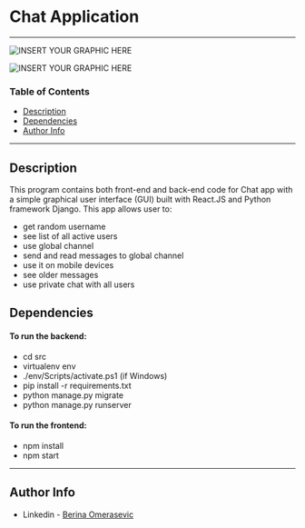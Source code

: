 # Chat Application
---


![INSERT YOUR GRAPHIC HERE](https://i.imgur.com/PWUR8Xv.png)

![INSERT YOUR GRAPHIC HERE](https://i.imgur.com/ChspNQD.png)


### Table of Contents

- [Description](#description)
- [Dependencies](#dependencies)
- [Author Info](#author-info)

---

## Description

This program contains both front-end and back-end code for Chat app with a simple graphical user interface (GUI) built with React.JS and Python framework Django. This app allows user to: 
* get random username
* see list of all active users
* use global channel
* send and read messages to global channel
* use it on mobile devices
* see older messages
* use private chat with all users

## Dependencies
 
#### To run the backend:
* cd src
* virtualenv env
* ./env/Scripts/activate.ps1 (if Windows)
* pip install -r requirements.txt
* python manage.py migrate
* python manage.py runserver

#### To run the frontend:
* npm install
* npm start

---

## Author Info

- Linkedin - [Berina Omerasevic](https://www.linkedin.com/in/berina-omera%C5%A1evi%C4%87-1a11b818b/)
